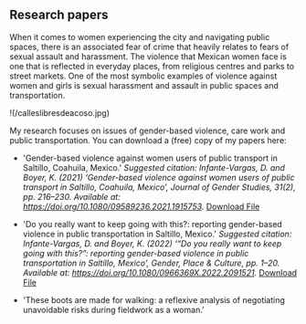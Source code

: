 ## Research papers

When it comes to women experiencing the city and navigating public spaces, there is an associated fear of crime that heavily relates to fears of sexual assault and harassment. The violence that Mexican women face is one that is reflected in everyday places, from religious centres and parks to street markets. One of the most symbolic examples of violence against women and girls is sexual harassment and assault in public spaces and transportation.

!(/calleslibresdeacoso.jpg)

My research focuses on issues of gender-based violence, care work and public transportation. You can download a (free) copy of my papers here: 

- 'Gender-based violence against women users of public transport in Saltillo, Coahuila, Mexico.'
*Suggested citation: Infante-Vargas, D. and Boyer, K. (2021) ‘Gender-based violence against women users of public transport in Saltillo, Coahuila, Mexico’, Journal of Gender Studies, 31(2), pp. 216–230. Available at: https://doi.org/10.1080/09589236.2021.1915753.* <a href="JGS2021_dpiv.pdf" target="_blank">Download File</a>

- 'Do you really want to keep going with this?: reporting gender-based violence in public transportation in Saltillo, Mexico.'
*Suggested citation: Infante-Vargas, D. and Boyer, K. (2022) ‘“Do you really want to keep going with this?”: reporting gender-based violence in public transportation in Saltillo, Mexico’, Gender, Place & Culture, pp. 1–20. Available at: https://doi.org/10.1080/0966369X.2022.2091521.* <a href="GPC2022_dpiv.pdf" target="_blank">Download File</a>

- 'These boots are made for walking: a reflexive analysis of negotiating unavoidable risks during fieldwork as a woman.'
